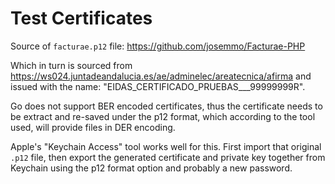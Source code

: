 # Test Certificates

Source of `facturae.p12` file: https://github.com/josemmo/Facturae-PHP

Which in turn is sourced from https://ws024.juntadeandalucia.es/ae/adminelec/areatecnica/afirma and issued with the name: "EIDAS_CERTIFICADO_PRUEBAS\_\_\_99999999R".

Go does not support BER encoded certificates, thus the certificate needs to be extract and re-saved under the p12 format, which according to the tool used, will provide files in DER encoding.

Apple's "Keychain Access" tool works well for this. First import that original `.p12` file, then export the generated certificate and private key together from Keychain using the p12 format option and probably a new password.

